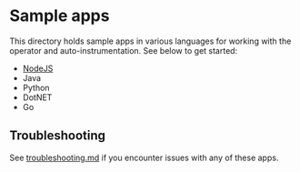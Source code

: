 # Sample apps

This directory holds sample apps in various languages for working with
the operator and auto-instrumentation. See below to get started:

* [NodeJS](nodejs)
* Java
* Python
* DotNET
* Go

## Troubleshooting

See [troubleshooting.md](troubleshooting.md) if you encounter issues with any of these apps.
